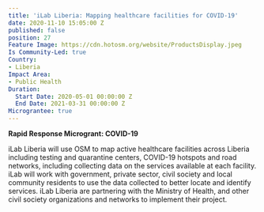 ```yaml
---
title: 'iLab Liberia: Mapping healthcare facilities for COVID-19'
date: 2020-11-10 15:05:00 Z
published: false
position: 27
Feature Image: https://cdn.hotosm.org/website/ProductsDisplay.jpeg
Is Community-Led: true
Country:
- Liberia
Impact Area:
- Public Health
Duration:
  Start Date: 2020-05-01 00:00:00 Z
  End Date: 2021-03-31 00:00:00 Z
Micrograntee: true
---
```


**Rapid Response Microgrant: COVID-19**

iLab Liberia will use OSM to map active healthcare facilities across Liberia including testing and quarantine centers, COVID-19 hotspots and road networks, including collecting data on the services available at each facility. iLab will work with government, private sector, civil society and local community residents to use the data collected to better locate and identify services. iLab Liberia are partnering with the Ministry of Health, and other civil society organizations and networks to implement their project.